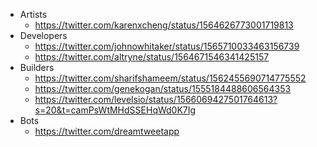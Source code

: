 
- Artists
  - https://twitter.com/karenxcheng/status/1564626773001719813
- Developers
  - https://twitter.com/johnowhitaker/status/1565710033463156739
  - https://twitter.com/altryne/status/1564671546341425157
- Builders
  - https://twitter.com/sharifshameem/status/1562455690714775552
  - https://twitter.com/genekogan/status/1555184488606564353
  - https://twitter.com/levelsio/status/1566069427501764613?s=20&t=camPsWtMHdSSEHqWd0K7Ig
- Bots
  - https://twitter.com/dreamtweetapp
